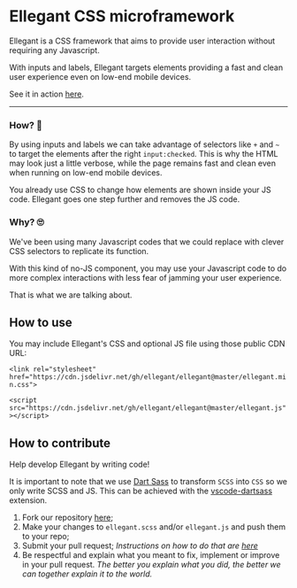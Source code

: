 # Ellegant CSS microframework

Ellegant is a CSS framework that aims to provide user interaction without requiring any Javascript.

With inputs and labels, Ellegant targets elements providing a fast and clean user experience even on low-end mobile devices.

See it in action [here](https://ellegantcss.github.io/ellegant/).
<hr>

### How? 🤯
By using inputs and labels we can take advantage of selectors like `+` and `~`
to target the elements after the right `input:checked`. This is why the HTML may look
just a little verbose, while the page remains fast and clean even when running on low-end mobile devices.

You already use CSS to change how elements are shown inside your JS code.
Ellegant goes one step further and removes the JS code.


### Why? 🙄
We've been using many Javascript codes that we could replace with clever CSS selectors to replicate its function.

With this kind of no-JS component, you may use your Javascript code to do more complex interactions with less fear of jamming your user experience.

That is what we are talking about.

## How to use

You may include Ellegant's CSS and optional JS file using those public CDN URL:

`<link rel="stylesheet" href="https://cdn.jsdelivr.net/gh/ellegant/ellegant@master/ellegant.min.css">`

`<script src="https://cdn.jsdelivr.net/gh/ellegant/ellegant@master/ellegant.js"></script>`

## How to contribute
Help develop Ellegant by writing code!

It is important to note that we use [Dart Sass](https://sass-lang.com/dart-sass) to transform `SCSS` into `CSS` so we only write SCSS and JS. This can be achieved with the [vscode-dartsass](https://github.com/irispixel/vscode-dartsass) extension.

1. Fork our repository <a href="https://github.com/ellegantcss/ellegant" target="_blank">here</a>;
1. Make your changes to `ellegant.scss` and/or `ellegant.js` and push them to your repo;
1. Submit your pull request; *Instructions on how to do that are [here](https://docs.github.com/pt/pull-requests/collaborating-with-pull-requests/proposing-changes-to-your-work-with-pull-requests/creating-a-pull-request-from-a-fork)*
1. Be respectful and explain what you meant to fix, implement or improve in your pull request. *The better you explain what you did, the better we can together explain it to the world.*